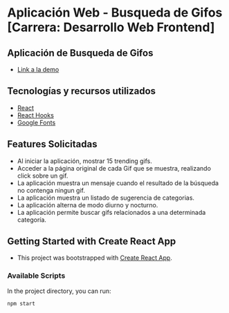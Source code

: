 # Aplicación Web - Busqueda de Gifos [Carrera: Desarrollo Web Frontend]

## Aplicación de Busqueda de Gifos
* [Link a la demo](https://mariotorres94.github.io/ReservaDeAlojamiento-AcamicaSprint2/)

## Tecnologías y recursos utilizados 
* [React](https://reactjs.org/)
* [React Hooks](https://reactjs.org/docs/hooks-intro.html)
* [Google Fonts](https://fonts.google.com/)

## Features Solicitadas

* Al iniciar la aplicación, mostrar 15 trending gifs.
* Acceder a la página original de cada Gif que se muestra, realizando click sobre un gif.
* La aplicación muestra un mensaje cuando el resultado de la búsqueda no contenga ningun gif.
* La aplicación muestra un listado de sugerencia de categorias.
* La aplicación alterna de modo diurno y nocturno.
* La aplicación permite buscar gifs relacionados a una determinada categoría.

## Getting Started with Create React App
* This project was bootstrapped with [Create React App](https://github.com/facebook/create-react-app).

### Available Scripts
In the project directory, you can run:

`npm start`
